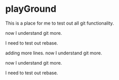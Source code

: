 # playGround
This is a place for me to test out all git functionality.



now I understand git more.

I need to test out rebase.

adding more lines.
now I understand git more.


now I understand git more.

I need to test out rebase.

